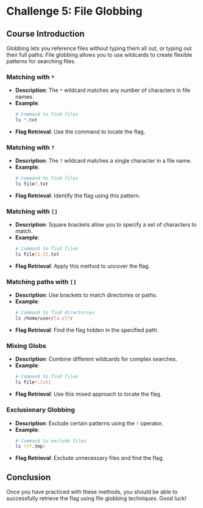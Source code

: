 # Challenge 5: File Globbing

## Course Introduction
Globbing lets you reference files without typing them all out, or typing out their full paths. File globbing allows you to use wildcards to create flexible patterns for searching files.

### Matching with `*`
- **Description**: The `*` wildcard matches any number of characters in file names.
- **Example**:
    ```bash
    # Command to find files
    ls *.txt
    ```
- **Flag Retrieval**: Use the command to locate the flag.

### Matching with `?`
- **Description**: The `?` wildcard matches a single character in a file name.
- **Example**:
    ```bash
    # Command to find files
    ls file?.txt
    ```
- **Flag Retrieval**: Identify the flag using this pattern.

###  Matching with `[]`
- **Description**: Square brackets allow you to specify a set of characters to match.
- **Example**:
    ```bash
    # Command to find files
    ls file[1-3].txt
    ```
- **Flag Retrieval**: Apply this method to uncover the flag.

### Matching paths with `[]`
- **Description**: Use brackets to match directories or paths.
- **Example**:
    ```bash
    # Command to find directories
    ls /home/user/[a-z]*/
    ```
- **Flag Retrieval**: Find the flag hidden in the specified path.

### Mixing Globs
- **Description**: Combine different wildcards for complex searches.
- **Example**:
    ```bash
    # Command to find files
    ls file*.[ch]
    ```
- **Flag Retrieval**: Use this mixed approach to locate the flag.

### Exclusionary Globbing
- **Description**: Exclude certain patterns using the `!` operator.
- **Example**:
    ```bash
    # Command to exclude files
    ls !(*.tmp)
    ```
- **Flag Retrieval**: Exclude unnecessary files and find the flag.

## Conclusion
Once you have practiced with these methods, you should be able to successfully retrieve the flag using file globbing techniques. Good luck!
